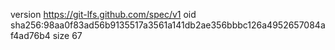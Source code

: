 version https://git-lfs.github.com/spec/v1
oid sha256:98aa0f83ad56b9135517a3561a141db2ae356bbbc126a4952657084af4ad76b4
size 67
